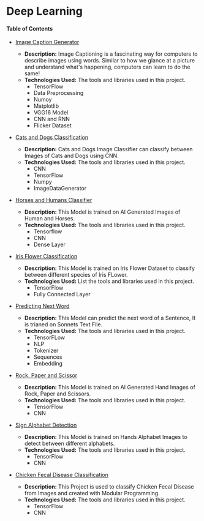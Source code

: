 # Deep Learning
#### Table of Contents

- [Image Caption Generator](https://github.com/shaikh-7abish/Image-Caption-Generator)
  - **Description:** Image Captioning is a fascinating way for computers to describe images using words. Similar to how we glance at a picture and understand what's happening, computers can learn to do the same!
  - **Technologies Used:** The tools and libraries used in this project.
      - TensorFlow
      - Data Preprocessing
      - Numoy
      - Matplotlib
      - VGG16 Model
      - CNN and RNN
      - Flicker Dataset

- [Cats and Dogs Classification](https://github.com/shaikh-7abish/Machine-Learning-Projects/tree/main/Deep%20Learning/Cats%20and%20Dogs%20Classifier)
  - **Description:** Cats and Dogs Image Classifier can classify between Images of Cats and Dogs using CNN.
  - **Technologies Used:** The tools and libraries used in this project.
      - CNN
      - TensorFlow
      - Numpy
      - ImageDataGenerator

- [Horses and Humans Classifier](https://github.com/shaikh-7abish/Machine-Learning-Projects/tree/main/Deep%20Learning/Horses%20and%20Humans%20Classification)
  - **Description:** This Model is trained on AI Generated Images of Human and Horses.
  - **Technologies Used:** The tools and libraries used in this project.
      - Tensorflow
      - CNN
      - Dense Layer
    
- [Iris Flower Classification](https://github.com/shaikh-7abish/Machine-Learning-Projects/tree/main/Deep%20Learning/Iris%20Flower%20Classification)
  - **Description:** This Model is trained on Iris Flower Dataset to classify between different species of Iris FLower.
  - **Technologies Used:** List the tools and libraries used in this project.
      - TensorFlow
      - Fully Connected Layer
        
- [Predicting Next Word](https://github.com/shaikh-7abish/Machine-Learning-Projects/tree/main/Deep%20Learning/Predicting%20Next%20Word)
  - **Description:** This Model can predict the next word of a Sentence, It is trianed on Sonnets Text File. 
  - **Technologies Used:** The tools and libraries used in this project.
    - TensorFLow
    - NLP
    - Tokenizer
    - Sequences
    - Embedding

- [Rock, Paper and Scissor](https://github.com/shaikh-7abish/Machine-Learning-Projects/tree/main/Deep%20Learning/Rock_Paper_Scissor)
  - **Description:** This Model is trained on AI Generated Hand Images of Rock, Paper and Scissors.
  - **Technologies Used:** The tools and libraries used in this project.
    - TensorFlow
    - CNN

- [Sign Alphabet Detection](https://github.com/shaikh-7abish/Machine-Learning-Projects/tree/main/Deep%20Learning/Sign%20Alphabet%20detection)
  - **Description:** This Model is trained on Hands Alphabet Images to detect between different alphabets.
  - **Technologies Used:** The tools and libraries used in this project.
      - TensorFlow
      - CNN
   
- [Chicken Fecal Disease Classification](https://github.com/shaikh-7abish/Chicken_Disease_Classification)
  - **Description:** This Project is used to classify Chicken Fecal Disease from Images and created with Modular Programming.
  - **Technologies Used:** The tools and libraries used in this project.
      - TensorFlow
      - CNN
